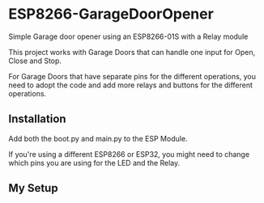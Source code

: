 # ESP8266-GarageDoorOpener
Simple Garage door opener using an ESP8266-01S with a Relay module

This project works with Garage Doors that can handle one input for Open, Close and Stop.

For Garage Doors that have separate pins for the different operations, you need to adopt the code and add more relays and buttons for the different operations.

## Installation
Add both the boot.py and main.py to the ESP Module.

If you're using a different ESP8266 or ESP32, you might need to change which pins you are using for the LED and the Relay.

## My Setup
